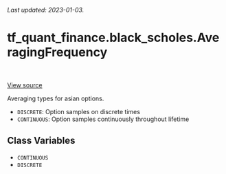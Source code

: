 <!--
This file is generated by a tool. Do not edit directly.
For open-source contributions the docs will be updated automatically.
-->

*Last updated: 2023-01-03.*

<div itemscope itemtype="http://developers.google.com/ReferenceObject">
<meta itemprop="name" content="tf_quant_finance.black_scholes.AveragingFrequency" />
<meta itemprop="path" content="Stable" />
<meta itemprop="property" content="CONTINUOUS"/>
<meta itemprop="property" content="DISCRETE"/>
</div>

# tf_quant_finance.black_scholes.AveragingFrequency

<!-- Insert buttons and diff -->

<table class="tfo-notebook-buttons tfo-api" align="left">
</table>

<a target="_blank" href="https://github.com/google/tf-quant-finance/blob/master/tf_quant_finance/black_scholes/asian_prices.py">View source</a>



Averaging types for asian options.

<!-- Placeholder for "Used in" -->

* `DISCRETE`: Option samples on discrete times
* `CONTINUOUS`: Option samples continuously throughout lifetime

## Class Variables

* `CONTINUOUS` <a id="CONTINUOUS"></a>
* `DISCRETE` <a id="DISCRETE"></a>
